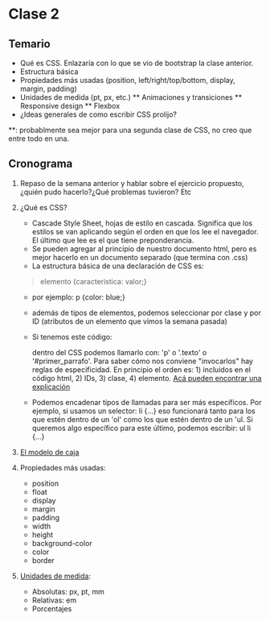 # Clase 2

## Temario

* Qué es CSS. Enlazaría con lo que se vio de bootstrap la clase anterior.
* Estructura básica
* Propiedades más usadas (position, left/right/top/bottom, display, margin, padding)
* Unidades de medida (pt, px, etc.)
** Animaciones y transiciones
** Responsive design
** Flexbox
* ¿Ideas generales de como escribir CSS prolijo?

**: probablmente sea mejor para una segunda clase de CSS, no creo que entre todo en una.


## Cronograma

1. Repaso de la semana anterior y hablar sobre el ejercicio propuesto, ¿quién pudo hacerlo?¿Qué problemas tuvieron? Etc
2. ¿Qué es CSS?

   * Cascade Style Sheet, hojas de estilo en cascada. Significa que los estilos se van aplicando según el orden en que los lee el navegador. El último que lee es el que tiene preponderancia.
   * Se pueden agregar al principio de nuestro documento html, pero es mejor hacerlo en un documento separado (que termina con .css)
   * La estructura básica de una declaración de CSS es:
    > elemento {caracteristica: valor;}

   * por ejemplo: p {color: blue;}
   * además de tipos de elementos, podemos seleccionar por clase y por ID (atributos de un elemento que vimos la semana pasada)
   * Si tenemos este código: <p class="texto" id="primer_parrafo"> dentro del CSS podemos llamarlo con: 'p' o '.texto' o '#primer_parrafo'. Para saber cómo nos conviene "invocarlos" hay reglas de especificidad. En principio el orden es: 1) incluidos en el código html, 2) IDs, 3) clase, 4) elemento. [Acá pueden encontrar una explicación](https://developer.mozilla.org/es/docs/Web/CSS/Especificidad)

   * Podemos encadenar tipos de llamadas para ser más específicos. Por ejemplo, si usamos un selector: li {...} eso funcionará tanto para los que estén dentro de un 'ol' como los que estén dentro de un 'ul. Si queremos algo específico para este último, podemos escribir: ul li {...}

3. [El modelo de caja](https://developer.mozilla.org/en-US/docs/Learn/CSS/Introduction_to_CSS/Box_model)
4. Propiedades más usadas:
   * position
   * float
   * display
   * margin
   * padding
   * width
   * height
   * background-color
   * color
   * border
5. [Unidades de medida](https://developer.mozilla.org/es/docs/Learn/CSS/Introduction_to_CSS/Valores_y_unidades):
   * Absolutas: px, pt, mm
   * Relativas: em
   * Porcentajes
